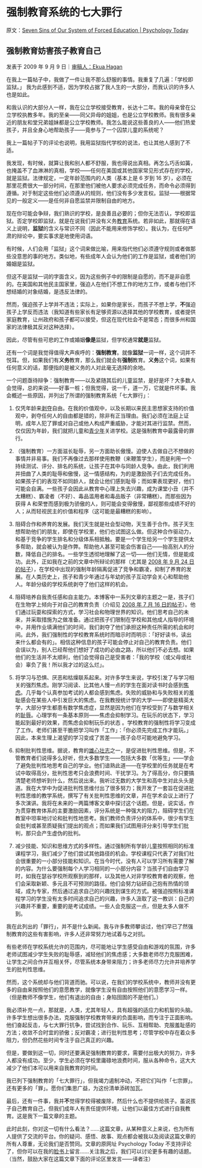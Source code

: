 # 强制教育系统的七大罪行

原文：[Seven Sins of Our System of Forced Education | Psychology Today](https://www.psychologytoday.com/us/blog/freedom-learn/200909/seven-sins-our-system-forced-education)

## 强制教育妨害孩子教育自己

发表于 2009 年 9 月 9 日｜[审稿人：Ekua Hagan](https://www.psychologytoday.com/us/docs/editorial-process)

在我上一篇帖子中，我做了一件让我不那么舒服的事情。我重复了几遍：「学校即监狱。」 我为此感到不适，因为学校占据了我人生的一大部分，而我认识的许多人也是如此。

和我认识的大部分人一样，我在公立学校接受教育，长达十二年。我的母亲曾在公立学校执教多年。我的至亲——同父异母的姐姐，也是公立学校教师。我有很多亲近的朋友和堂兄弟姐妹都是公立学校教师。我怎么能说这些善良的人——他们热爱孩子，并且全身心地帮助孩子——竟参与了一个囚禁儿童的系统呢？

我上一篇帖子下的评论也说明，我用监狱指代学校的说法，也让其他人感到了不适。

我发现，有时候，就算让我和别人都不舒服，我也得说出真相。再怎么巧舌如簧，也掩盖不了血淋淋的真相，学校——任何在美国或其他国家常见形式存在的学校，就是监狱。法律规定，一定年龄范围内的人类（基本上是 6 岁到 16 岁），必须在那里花费很大一部分时间，在那里他们被他人要求必须完成任务，而命令必须得到遵循。对于制定这些他们必须遵从的规则，他们没有多少发言权。监狱——根据常见的一般定义——是任何非自愿监禁并限制自由的地方。

现在你可能会争辩，我们熟识的学校，是良善且必要的；但你无法否认，学校即监狱。否定学校即监狱，就是在说我们并没有义务[教育](https://www.psychologytoday.com/us/basics/education)系统。若非如此，那就得在语义上说明，**监狱**的含义与常识不同（因此不能用来修饰学校）。我认为，在任何严肃的辩论中，要实事求是地使用词语。

有时候，人们会用「监狱」这个词来做比喻，用来指代他们必须遵守规则或者做那些没意思的事的地方。类似地，有些成年人会认为他们的工作是监狱，或者他们的婚姻是监狱。

但这不是监狱一词的字面含义，因为这些例子中的限制是自愿的，而不是非自愿的。在美国和其他民主国家里，强迫人在他们不想工作的地方工作，或者与他们不想结婚的对象结婚，是违反法律的。

然而，强迫孩子上学并不违法；实际上，如果你是家长，而孩子不想上学，**不**强迫孩子上学反而违法（我知道有些家长有足够资源以选择其他的学校教育，或者提供家庭教育，让州政府和孩子都可以接受，但这在现代社会不是常态；而很多州和国家的法律极其反对这种选择）。

因此，尽管有些可悲的工作或婚姻**像是**监狱，但学校通常**就是**监狱。

还有一个词是我觉得值得大声疾呼的：**强制教育**。就像**监狱**一词一样，这个词并不悦耳。但，如果我们有**义务**教育，那么我们就会有**强制**教育。**义务**这个词，如果有任何意义的话，那便指的是被义务的人对此毫无选择的余地。

一个问题亟待辩争：强制教育——以及紧随其后的儿童监禁，是好是坏？大多数人会觉得，总的来说——好事一桩；但我觉得，说一千，道一万，它就是件坏事。我会概述一些原因，并列出了所谓的强制教育系统「七大罪行」：

1. 仅凭年龄来[剥夺](https://www.psychologytoday.com/us/basics/denial)自由。在我的价值观中，以及长期以来民主思想家支持的价值观中，剥夺任何人的自由都是错的，除非有正当理由。我们必须在法庭上证明，成年人犯了罪或对自己或他人构成严重威胁，才能对其进行监禁。然而，仅仅因为年龄，我们就把儿童和[青少年](https://www.psychologytoday.com/us/basics/adolescence)关进学校。这是强制教育中最露骨的罪行。

2. （强制教育）一方面滋长耻辱，另一方面助长傲慢。迫使人去做自己不想做的事情并非易事。我们不再像过去那样使用教鞭（来鞭策学生），而是利用一个持续测试、评分、排名的系统，让孩子在其中与同龄人竞争。由此，我们利用并扭曲了人类的耻辱和傲慢，这一情感结构，为的是激励孩子们去完成任务。如果孩子们的表现不如同龄人，就会让他们感到耻辱；而如果表现更好，他们可能会自满。一些孩子会因此从教育中心理上失去兴趣，成为课堂小丑（并不太糟糕）、霸凌者（不好）、毒品滥用者和毒品贩子（非常糟糕）。而那些因为获得 A 和荣誉而感到极为骄傲的人，则可能会变得傲慢，鄙视那些成绩不好的人；从而轻视民主的价值和程序（这可能是最糟糕的影响）。

3. 阻碍合作和养育的发展。我们天生就是社会型动物，天生善于合作。孩子天生想帮助他们的朋友，即使在学校里，他们也试图这么做。但这种合作驱动力，和基于竞争的学生排名和分级体系相抵触。要是一个学生给另一个学生提供太多帮助，就会被认为是作弊。帮助他人甚至可能会伤害自己——抬高别人的分数，降低自己的排名。一些学生透彻地理解了这一切——他们无情，但是能成功。此外，正如我在之前的文章中所辩论的那样（尤其是 [2008 年 9 月 24 日的帖子](http://www.psychologytoday.com/blog/freedom-learn/200809/why-we-should-stop-segregating-children-age-part-iii-older-children-are-ex?page=2)），在学校中出现的强制年龄隔离促进了竞争和霸凌，抑制了养育的发展。在人类历史上，孩子和青少年通过与年幼的孩子互动学会关心和帮助他人。年龄分级的学校系统剥夺了他们这样的机会。

4. 阻碍培养自我责任感和自主能力。本博客中一系列文章的主题之一是，孩子们在生物学上倾向于对自己的教育负责（介绍见 [2008 年 7 月 16 日的帖子](http://www.psychologytoday.com/blog/freedom-learn/200807/children-educate-themselves-i-outline-some-the-evidence)）。他们通过玩耍和探索的方式，学习社会和物理世界的知识。他们思考自己的未来，并采取措施为之做准备。通过把孩子们限制在学校和其他成人指导的环境中，并用作业填满他们的时间，我们剥夺了他们承担这种责任所需的机会和时间。此外，我们强制性的学校教育系统时而暗示时而明示：「好好读书，读出来什么都会有的」。相信这种信息的孩子可能会停止对自己的教育负责。他们会误以为，别人已经帮他们想好了成功的必由之路，所以他们不必去想。如果他们的生活并不太顺利，他们会觉得自己是受害者：「我的学校（或父母或社会）辜负了我！所以我才过的这么烂」。

5. 将学习与恐惧、厌恶和枯燥联系起来。对许多学生来说，学校引发了与学习相关的强烈焦虑。刚学习阅读、比其他人慢一点的学生在面对读书时会感到[焦虑](https://www.psychologytoday.com/us/basics/anxiety)。几乎每个认真参加考试的人都会感到焦虑。失败的威胁和与失败相关的羞耻感会在某些人中引发巨大的焦虑。在我教授统计学的大学——即使是精英大学，大部分学生都患有数学焦虑症，显然是因为他们在学校受到了与数学相关的[耻辱](https://www.psychologytoday.com/us/basics/embarrassment)。心理学有一条基本原则——焦虑会抑制学习。在玩乐的状态下，学习能起到最好的效果，而焦虑会抑制玩乐的状态 。学校教育的强制性将学习变成了工作。老师们甚至干脆把学习叫作「工作」：「你必须先完成工作才能玩。」因此，本来生理上渴望的学习变成了苦差——孩子会尽可能地避免学习。

6. 抑制批判性思维。据说，教育的[雄心壮志](https://www.psychologytoday.com/us/basics/motivation)之一，是促进批判性思维。但是，不管教育者们说得多么好听，但大多数学生——包括大多数「优等生」——学会了避免批判性地思考自己的学业。他们谙熟此道——在学校里的任务就是在考试中取得高分，批判性思考只会浪费时间、干扰学习。为了得高分，你只要搞清楚老师想听到什么，然后说出来。我听过无数的大学生和高中生对此头头是道。我在大学中为促进批判性思维付出了很多努力；我开发了一套旨在促进批判性思维的教学系统，撰写了有关批判性思维的文章，并在学术会议上进行了多次演讲。我将在未来的一两篇博客文章中探讨这个话题。但是，说实话，作为贯穿教育体系的主要激励因素，评分系统是一种强大的阻力，阻碍学生们在教室中坦率地讨论和批判性地思考。我们教师负责评分的体系中，很少有学生会批判或甚至质疑我们提出的观点；而如果我们试图用评分来引导学生们批判，那只会产生虚伪的批判。

7. 减少技能、知识和思维方式的多样性。通过强制所有学龄儿童按照相同的标准课程学习，我们减少了他们尝试其他路径的机会。学校课程只代表了对我们社会很重要的一小部分技能和知识。在当今时代，没有人可以学习所有需要了解的内容。为什么要强制每个人学习相同的一小部分内容？当孩子们自由学习时，如我在瑟谷学校所观察到的那样，以及其他人对非学校教育者的观察，他们会采取新颖、多元且不可预测的路径。他们会努力钻研自己抱有热情的领域，成为专家，然后通过追求自己的兴趣找到谋生的方式。被强迫按照标准课程学习的学生没有太多时间追求自己的兴趣，许多人汲取了这一教训：自己的兴趣并不重要，重要的是考试成绩。一些人会克服这一点，但是太多人做不到。

我在此列出的「罪行」，并不是什么新闻。我与许多教师攀谈过，他们早已了然强制教育的这些有害影响，许多人还非常努力地试着与之对抗。

有些老师在学校系统允许的范围内，尽可能地让学生感受自由和游戏的氛围，许多老师试图减少学生失败的耻辱感，减轻他们的焦虑感；大多数老师尽力克服困难，让学生之间合作并互相关怀，尽管系统本身带来阻力；许多老师尽力允许并培养学生的批判性思维。

然而，这个系统却与他们背道而驰。可以说，在我们的学校系统中，教师并没有更多的自由来按照他们的意愿教学，就像学生没有自由按照他们的意愿学习一样。（但是教师不像学生，他们有退出的自由；身陷囹圄的不是他们。）

我必须补充一点，那就是，人类，尤其年轻人，具有超强的适应力和机智的头脑。许多学生想出很多办法，克服强制学校教育带来的负面影响，而专注于正面影响。他们奋起反击，与七大罪行抗争，尝试找到合作、玩乐、互相帮助、克服羞耻感的方法；收敛不合时宜的骄傲；反对霸凌；进行批判性思考；尽管学校中存在着众多阻力，但仍然花些时间专注于自己真正的兴趣。

但是，要做到这一切，同时还要满足强制教育的要求，需要付出极大的努力，许多人都没有成功。至少，学生必须在学校里庸碌地浪费时间，服从各种命令，这大大减少了他们本可以用来自我教育的时间。

我已列下强制教育的「七大罪行」，但我竭力遏制冲动，不把它们叫作「七宗罪」。还有更多的「罪」。愿你们集思广益，为这份清单添砖加瓦。  

最后，还有一件事，我并**不**觉得学校得被废除，然后什么也不提供给孩子。虽说孩子自己教育自己，但我们成年人有责任提供环境，让他们以最佳方式进行自我教育。这是我下一篇文章的主题。

此时此刻，你对这一切有什么看法？……这篇文章，从某种意义上来说，也为所有人提供了交流的平台。你的疑问、感悟、故事、观点都会被我以及阅读这篇文章的所有人尊重，无论我们是否赞同。文章的原网址 Psychology Today 不支持评论了，但你可以在我的[脸书](https://www.facebook.com/peter.gray.3572)上留言……关注我之后，我们可以讨论更多有趣的话题。（当然，鼓励大家在这篇文章下面的评论区里发言——译者注）